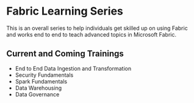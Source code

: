 # Fabric Learning Series

This is an overall series to help individuals get skilled up on using Fabric and works end to end to teach advanced topics in Microsoft Fabric. 

## Current and Coming Trainings

- End to End Data Ingestion and Transformation
- Security Fundamentals
- Spark Fundamentals
- Data Warehousing
- Data Governance